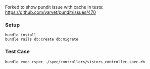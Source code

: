 Forked to show pundit issue with cache in tests: https://github.com/varvet/pundit/issues/470

### Setup

```
bundle install
bundle rails db:create db:migrate
```

### Test Case

```
bundle exec rspec ./spec/controllers/vistors_controller_spec.rb
```
